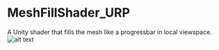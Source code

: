 # MeshFillShader_URP
A Unity shader that fills the mesh like a progressbar in local viewspace.
![alt text](https://ibb.co/M9fyQH4)
